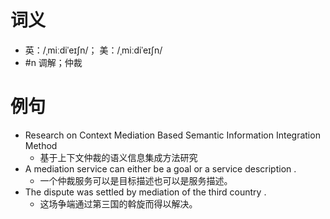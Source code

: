 # 词义
- 英：/ˌmiːdiˈeɪʃn/； 美：/ˌmiːdiˈeɪʃn/
- #n 调解；仲裁
# 例句
- Research on Context Mediation Based Semantic Information Integration Method
	- 基于上下文仲裁的语义信息集成方法研究
- A mediation service can either be a goal or a service description .
	- 一个仲裁服务可以是目标描述也可以是服务描述。
- The dispute was settled by mediation of the third country .
	- 这场争端通过第三国的斡旋而得以解决。
